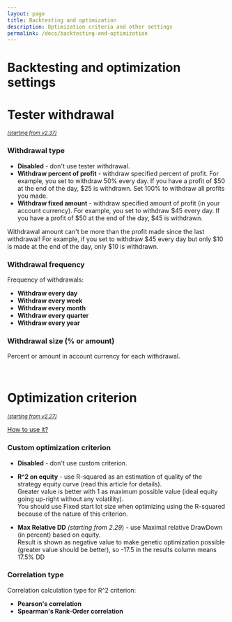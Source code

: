 ```yaml
---
layout: page
title: Backtesting and optimization
description: Optimization criteria and other settings
permalink: /docs/backtesting-and-optimization
---
```


# Backtesting and optimization settings

# Tester withdrawal

<sup>[*(starting from v2.37)*](/docs/versions-history#20210906-237)</sup>


### Withdrawal type

* **Disabled** - don't use tester withdrawal.
* **Withdraw percent of profit** - withdraw specified percent of profit. For example, you set to withdraw 50% every day. If you have a profit of $50 at the end of the day, $25 is withdrawn. Set 100% to withdraw all profits you made.
* **Withdraw fixed amount** - withdraw specified amount of profit (in your account currency). For example, you set to withdraw $45 every day. If you have a profit of $50 at the end of the day, $45 is withdrawn.

Withdrawal amount can't be more than the profit made since the last withdrawal! For example, if you set to withdraw $45 every day but only $10 is made at the end of the day, only $10 is withdrawn.


### Withdrawal frequency

Frequency of withdrawals:

* **Withdraw every day**
* **Withdraw every week**
* **Withdraw every month**
* **Withdraw every quarter**
* **Withdraw every year**


### Withdrawal size (% or amount)

Percent or amount in account currency for each withdrawal.


<br />

# Optimization criterion

<sup>[*(starting from v2.27)*](/docs/versions-history#20210302-227)</sup>

[How to use it?](https://communitypowerea.userecho.com/en/communities/7/topics/392-how-to-use-custom-optimization-criterion)

### Custom optimization criterion

* **Disabled** - don't use custom criterion.
* **R^2 on equity** - use R-squared as an estimation of quality of the strategy equity curve (read this article for details).<br/>
Greater value is better with 1 as maximum possible value (ideal equity going up-right without any volatility).<br/>
You should use Fixed start lot size when optimizing using the R-squared because of the nature of this criterion.

* **Max Relative DD** *(starting from 2.29*) - use Maximal relative DrawDown (in percent) based on equity.<br>
Result is shown as negative value to make genetic optimization possible (greater value should be better), so -17.5 in the results column means 17.5% DD


### Correlation type

Correlation calculation type for R^2 criterion:
* **Pearson's correlation**
* **Spearman's Rank-Order correlation**

